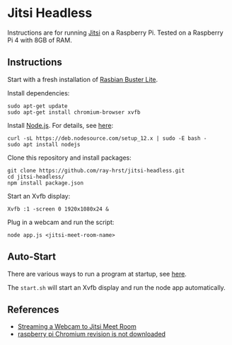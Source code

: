 # Jitsi Headless

Instructions are for running [Jitsi](https://jitsi.org/) on a Raspberry Pi. Tested on a Raspberry Pi 4 with 8GB of RAM.


## Instructions
Start with a fresh installation of [Rasbian Buster Lite](https://www.raspberrypi.org/downloads/raspbian/).

Install dependencies:
```
sudo apt-get update
sudo apt-get install chromium-browser xvfb
```

Install [Node.js](https://nodejs.org/en/). For details, see [here](https://github.com/nodesource/distributions):
```
curl -sL https://deb.nodesource.com/setup_12.x | sudo -E bash -
sudo apt install nodejs
```

Clone this repository and install packages:
```
git clone https://github.com/ray-hrst/jitsi-headless.git
cd jitsi-headless/
npm install package.json
```

Start an Xvfb display:
```
Xvfb :1 -screen 0 1920x1080x24 &
```

Plug in a webcam and run the script:
```
node app.js <jitsi-meet-room-name>
```


## Auto-Start
There are various ways to run a program at startup, see [here](https://www.dexterindustries.com/howto/run-a-program-on-your-raspberry-pi-at-startup/).

The `start.sh` will start an Xvfb display and run the node app automatically. 


## References
* [Streaming a Webcam to Jitsi Meet Room](https://code.saghul.net/tag/headless/)
* [raspberry pi Chromium revision is not downloaded](https://github.com/puppeteer/puppeteer/issues/550#issuecomment-551991273)

